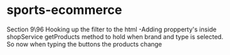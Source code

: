 # sports-ecommerce

Section 9\96 Hooking up the filter to the html
-Adding propperty's inside shopService getProducts method to hold
when brand and type is selected.
So now when typing the buttons the products change







